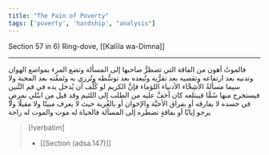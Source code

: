 ```yaml
---
title: "The Pain of Poverty"
tags: ['poverty', 'hardship', "analysis"]
---
```


 Section 57 in 6) Ring-dove, [[Kalīla wa-Dimna]]

---
فالموتُ أهون من الفاقة التي تضطرُّ صاحبها إلى المسألة وتضع المرء بمواضع الهوان وتدنيه بعد ارتفاعه وتقصيه بعد تقرُّبه وتُبعده بعد توسُّطه وتُزري به وتَمقُته بعد المحبة ولا سيما مسألةُ الأشِحَّاء الأدنياء اللؤماء فإنَّ الكريم لو كُلِّف أن يُدخل يده في فم التِّنين فيستخرج منها سُمًّا فيبتلعه كان أخفَّ عليه من الطلب إلى اللئيم وقد قيل من ابتُلي بمرضٍ في جسده لا يفارقه أو بفراق الأحبَّة والإخوان أو بالغُربة حيث لا يعرف مبيتًا ولا مقيلًا ولا يرجو إيابًا أو بفاقةٍ تضطره إلى المسألة فالحياة له موت والموت له راحة

> [!verbatim]
> - [[Section (adsa.147)]]
